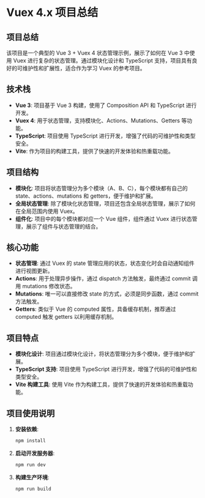 # Vuex 4.x 项目总结

## 项目总结
该项目是一个典型的 Vue 3 + Vuex 4 状态管理示例，展示了如何在 Vue 3 中使用 Vuex 进行复杂的状态管理。通过模块化设计和 TypeScript 支持，项目具有良好的可维护性和扩展性，适合作为学习 Vuex 的参考项目。

## 技术栈
- **Vue 3**: 项目基于 Vue 3 构建，使用了 Composition API 和 TypeScript 进行开发。
- **Vuex 4**: 用于状态管理，支持模块化、Actions、Mutations、Getters 等功能。
- **TypeScript**: 项目使用 TypeScript 进行开发，增强了代码的可维护性和类型安全。
- **Vite**: 作为项目的构建工具，提供了快速的开发体验和热重载功能。

## 项目结构
- **模块化**: 项目将状态管理分为多个模块（A、B、C），每个模块都有自己的 state、actions、mutations 和 getters，便于维护和扩展。
- **全局状态管理**: 除了模块化状态管理，项目还包含全局状态管理，展示了如何在全局范围内使用 Vuex。
- **组件化**: 项目中的每个模块都对应一个 Vue 组件，组件通过 Vuex 进行状态管理，展示了组件与状态管理的结合。

## 核心功能
- **状态管理**: 通过 Vuex 的 state 管理应用的状态，状态变化时会自动通知组件进行视图更新。
- **Actions**: 用于处理异步操作，通过 dispatch 方法触发，最终通过 commit 调用 mutations 修改状态。
- **Mutations**: 唯一可以直接修改 state 的方式，必须是同步函数，通过 commit 方法触发。
- **Getters**: 类似于 Vue 的 computed 属性，具备缓存机制，推荐通过 computed 触发 getters 以利用缓存机制。

## 项目特点
- **模块化设计**: 项目通过模块化设计，将状态管理分为多个模块，便于维护和扩展。
- **TypeScript 支持**: 项目使用 TypeScript 进行开发，增强了代码的可维护性和类型安全。
- **Vite 构建工具**: 使用 Vite 作为构建工具，提供了快速的开发体验和热重载功能。

## 项目使用说明
1. **安装依赖**:
   ```sh
   npm install
   ```

2. **启动开发服务器**:
   ```sh
   npm run dev
   ```

3. **构建生产环境**:
   ```sh
   npm run build
   ```

